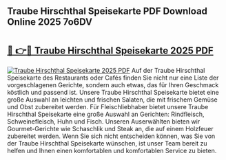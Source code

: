 ## Traube Hirschthal Speisekarte PDF Download Online 2025 7o6DV

# <h2><a href="http://gcbnaw.nevu.top/?p=Traube+Hirschthal+Speisekarte">🔗 👉🔴 Traube Hirschthal Speisekarte 2025 PDF</a></h2>

[![Traube Hirschthal Speisekarte 2025 PDF](https://i.imgur.com/dBaPXMq.png)](http://gcbnaw.nevu.top/?p=Traube+Hirschthal+Speisekarte)
Auf der Traube Hirschthal Speisekarte des Restaurants oder Cafés finden Sie nicht nur eine Liste der vorgeschlagenen Gerichte, sondern auch etwas, das für Ihren Geschmack köstlich und passend ist. Unsere Traube Hirschthal Speisekarte bietet eine große Auswahl an leichten und frischen Salaten, die mit frischem Gemüse und Obst zubereitet werden. Für Fleischliebhaber bietet unsere Traube Hirschthal Speisekarte eine große Auswahl an Gerichten: Rindfleisch, Schweinefleisch, Huhn und Fisch. Unseren Auserwählten bieten wir Gourmet-Gerichte wie Schaschlik und Steak an, die auf einem Holzfeuer zubereitet werden. Wenn Sie sich nicht entscheiden können, was Sie von der Traube Hirschthal Speisekarte wünschen, ist unser Team bereit zu helfen und Ihnen einen komfortablen und komfortablen Service zu bieten.
